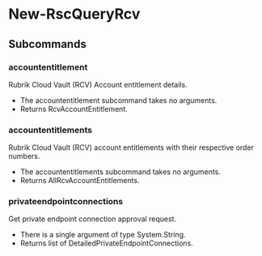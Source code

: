 # New-RscQueryRcv
## Subcommands
### accountentitlement
Rubrik Cloud Vault (RCV) Account entitlement details.

- The accountentitlement subcommand takes no arguments.
- Returns RcvAccountEntitlement.
### accountentitlements
Rubrik Cloud Vault (RCV) account entitlements with their respective order numbers.

- The accountentitlements subcommand takes no arguments.
- Returns AllRcvAccountEntitlements.
### privateendpointconnections
Get private endpoint connection approval request.

- There is a single argument of type System.String.
- Returns list of DetailedPrivateEndpointConnections.
